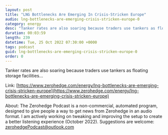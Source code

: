 ```yaml
---
layout: post
title: "LNG Bottlenecks Are Emerging In Crisis-Stricken Europe"
audio: lng-bottlenecks-are-emerging-crisis-stricken-europe-0
category: energy
desc: "Tanker rates are also soaring because traders use tankers as floating storage facilities..."
duration: 00:03:59
length: 239
datetime: Tue, 25 Oct 2022 07:30:00 +0000
tags: podcast
guid: lng-bottlenecks-are-emerging-crisis-stricken-europe-0
order: 0
---
```

Tanker rates are also soaring because traders use tankers as floating storage facilities...

Link: [https://www.zerohedge.com/energy/lng-bottlenecks-are-emerging-crisis-stricken-europe](https://www.zerohedge.com/energy/lng-bottlenecks-are-emerging-crisis-stricken-europe)

About: The Zerohedge Podcast is a non-commercial, automated program, designed to give people a way to get news from Zerohedge in an audio format.  I am actively working on tweaking and improving the setup to create a better listening experience (October 2022).  Suggestions are welcome: [zerohedgePodcast@outlook.com](mailto:zerohedgePodcast@outlook.com)
